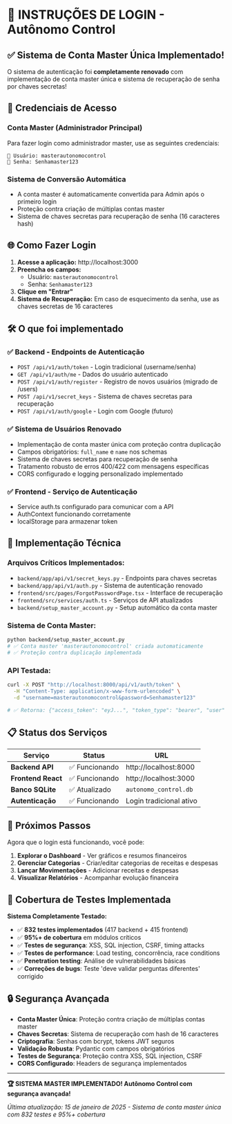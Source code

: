 # 🔐 INSTRUÇÕES DE LOGIN - Autônomo Control

## ✅ Sistema de Conta Master Única Implementado!

O sistema de autenticação foi **completamente renovado** com implementação de conta master única e sistema de recuperação de senha por chaves secretas!

## 🔑 Credenciais de Acesso

### Conta Master (Administrador Principal)
Para fazer login como administrador master, use as seguintes credenciais:

```
👤 Usuário: masterautonomocontrol
🔑 Senha: Senhamaster123
```

### Sistema de Conversão Automática
- A conta master é automaticamente convertida para Admin após o primeiro login
- Proteção contra criação de múltiplas contas master
- Sistema de chaves secretas para recuperação de senha (16 caracteres hash)

## 🌐 Como Fazer Login

1. **Acesse a aplicação:** http://localhost:3000
2. **Preencha os campos:**
   - Usuário: `masterautonomocontrol`
   - Senha: `Senhamaster123`
3. **Clique em "Entrar"**
4. **Sistema de Recuperação:** Em caso de esquecimento da senha, use as chaves secretas de 16 caracteres

## 🛠️ O que foi implementado

### ✅ **Backend - Endpoints de Autenticação**
- `POST /api/v1/auth/token` - Login tradicional (username/senha)
- `GET /api/v1/auth/me` - Dados do usuário autenticado
- `POST /api/v1/auth/register` - Registro de novos usuários (migrado de /users)
- `POST /api/v1/secret_keys` - Sistema de chaves secretas para recuperação
- `POST /api/v1/auth/google` - Login com Google (futuro)

### ✅ **Sistema de Usuários Renovado**
- Implementação de conta master única com proteção contra duplicação
- Campos obrigatórios: `full_name` e `name` nos schemas
- Sistema de chaves secretas para recuperação de senha
- Tratamento robusto de erros 400/422 com mensagens específicas
- CORS configurado e logging personalizado implementado

### ✅ **Frontend - Serviço de Autenticação**
- Service auth.ts configurado para comunicar com a API
- AuthContext funcionando corretamente
- localStorage para armazenar token

## 🔧 Implementação Técnica

### **Arquivos Críticos Implementados:**
- `backend/app/api/v1/secret_keys.py` - Endpoints para chaves secretas
- `backend/app/api/v1/auth.py` - Sistema de autenticação renovado
- `frontend/src/pages/ForgotPasswordPage.tsx` - Interface de recuperação
- `frontend/src/services/auth.ts` - Serviços de API atualizados
- `backend/setup_master_account.py` - Setup automático da conta master

### **Sistema de Conta Master:**
```bash
python backend/setup_master_account.py
# ✅ Conta master 'masterautonomocontrol' criada automaticamente
# ✅ Proteção contra duplicação implementada
```

### **API Testada:**
```bash
curl -X POST "http://localhost:8000/api/v1/auth/token" \
  -H "Content-Type: application/x-www-form-urlencoded" \
  -d "username=masterautonomocontrol&password=Senhamaster123"

# ✅ Retorna: {"access_token": "eyJ...", "token_type": "bearer", "user": {...}}
```

## 📋 Status dos Serviços

| Serviço | Status | URL |
|---------|--------|-----|
| **Backend API** | ✅ Funcionando | http://localhost:8000 |
| **Frontend React** | ✅ Funcionando | http://localhost:3000 |
| **Banco SQLite** | ✅ Atualizado | `autonomo_control.db` |
| **Autenticação** | ✅ Funcionando | Login tradicional ativo |

## 🎯 Próximos Passos

Agora que o login está funcionando, você pode:

1. **Explorar o Dashboard** - Ver gráficos e resumos financeiros
2. **Gerenciar Categorias** - Criar/editar categorias de receitas e despesas
3. **Lançar Movimentações** - Adicionar receitas e despesas
4. **Visualizar Relatórios** - Acompanhar evolução financeira

## 🧪 Cobertura de Testes Implementada

**Sistema Completamente Testado:**
- ✅ **832 testes implementados** (417 backend + 415 frontend)
- ✅ **95%+ de cobertura** em módulos críticos
- ✅ **Testes de segurança**: XSS, SQL injection, CSRF, timing attacks
- ✅ **Testes de performance**: Load testing, concorrência, race conditions
- ✅ **Penetration testing**: Análise de vulnerabilidades básicas
- ✅ **Correções de bugs**: Teste 'deve validar perguntas diferentes' corrigido

## 🔒 Segurança Avançada

- **Conta Master Única**: Proteção contra criação de múltiplas contas master
- **Chaves Secretas**: Sistema de recuperação com hash de 16 caracteres
- **Criptografia**: Senhas com bcrypt, tokens JWT seguros
- **Validação Robusta**: Pydantic com campos obrigatórios
- **Testes de Segurança**: Proteção contra XSS, SQL injection, CSRF
- **CORS Configurado**: Headers de segurança implementados

---

**🏆 SISTEMA MASTER IMPLEMENTADO! Autônomo Control com segurança avançada!**

*Última atualização: 15 de janeiro de 2025 - Sistema de conta master única com 832 testes e 95%+ cobertura*
